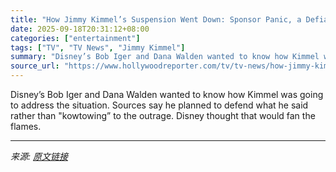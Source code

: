 ```yaml
---
title: "How Jimmy Kimmel’s Suspension Went Down: Sponsor Panic, a Defiant Host and a Painful Call"
date: 2025-09-18T20:31:12+08:00
categories: ["entertainment"]
tags: ["TV", "TV News", "Jimmy Kimmel"]
summary: "Disney’s Bob Iger and Dana Walden wanted to know how Kimmel was going to address the situation. Sources say he planned to defend what he said rather than \"kowtowing” to the outrage. Disney thought tha"
source_url: "https://www.hollywoodreporter.com/tv/tv-news/how-jimmy-kimmel-benched-by-disney-dana-walden-1236374959/"
---
```


Disney’s Bob Iger and Dana Walden wanted to know how Kimmel was going to address the situation. Sources say he planned to defend what he said rather than "kowtowing” to the outrage. Disney thought that would fan the flames.

---

*来源: [原文链接](https://www.hollywoodreporter.com/tv/tv-news/how-jimmy-kimmel-benched-by-disney-dana-walden-1236374959/)*
